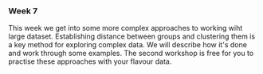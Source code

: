 
### Week 7
This week we get into some more complex approaches to working wiht large dataset.  Establishing distance between groups and clustering them is a key method for exploring complex data.  We will describe how it's done and work through some examples.  The second workshop is free for you to practise these approaches with your flavour data.